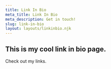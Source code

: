 ```yaml
---
title: Link In Bio
meta_title: Link In Bio
meta_description: Get in touch!
slug: link-in-bio
layout: layouts/linkinbio.njk
---
```


## This is my cool link in bio page.

Check out my links.
